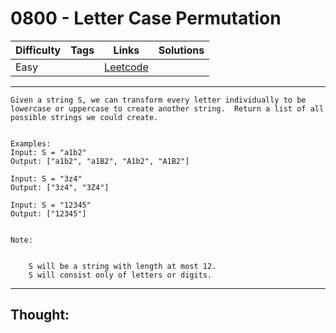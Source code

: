 # 0800 - Letter Case Permutation

Difficulty  | Tags | Links | Solutions
----------- | ---- | ----- | -----
Easy |  | [Leetcode](https://leetcode.com/problems/letter-case-permutation/description/) |


-----------

```
Given a string S, we can transform every letter individually to be lowercase or uppercase to create another string.  Return a list of all possible strings we could create.


Examples:
Input: S = "a1b2"
Output: ["a1b2", "a1B2", "A1b2", "A1B2"]

Input: S = "3z4"
Output: ["3z4", "3Z4"]

Input: S = "12345"
Output: ["12345"]


Note:


	S will be a string with length at most 12.
	S will consist only of letters or digits.
```

-----------

## Thought:
